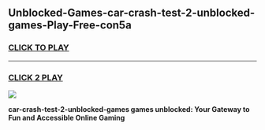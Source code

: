 
## Unblocked-Games-car-crash-test-2-unblocked-games-Play-Free-con5a
<h3>
<a href="https://premium76.site?title=car-crash-test-2-unblocked-games&ref=21A">CLICK TO PLAY</a></h3>
<hr>

<h3>
<a href="https://premium76.site?title=car-crash-test-2-unblocked-games&ref=21A">CLICK 2 PLAY</a>
  
</h3>

<a href="https://premium76.site?title=car-crash-test-2-unblocked-games&ref=21A"><img src="https://clearcache.store/games.png"></a>


**car-crash-test-2-unblocked-games games unblocked: Your Gateway to Fun and Accessible Online Gaming**
